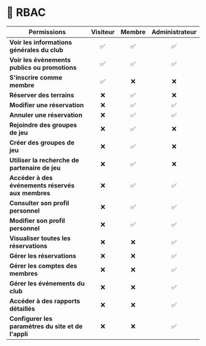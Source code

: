 # 🔐 RBAC

| Permissions                                          | Visiteur | Membre | Administrateur |
|------------------------------------------------------|:--------:|:------:|:--------------:|
| **Voir les informations générales du club**          |    ✅    |   ✅   |       ✅       |
| **Voir les événements publics ou promotions**        |    ✅    |   ✅   |       ✅       |
| **S'inscrire comme membre**                          |    ✅    |   ❌   |       ❌       |
| **Réserver des terrains**                            |    ❌    |   ✅   |       ❌       |
| **Modifier une réservation**                         |    ❌    |   ✅   |       ✅       |
| **Annuler une réservation**                          |    ❌    |   ✅   |       ✅       |
| **Rejoindre des groupes de jeu**                     |    ❌    |   ✅   |       ❌       |
| **Créer des groupes de jeu**                         |    ❌    |   ✅   |       ❌       |
| **Utiliser la recherche de partenaire de jeu**       |    ❌    |   ✅   |       ❌       |
| **Accéder à des événements réservés aux membres**    |    ❌    |   ✅   |       ✅       |
| **Consulter son profil personnel**                   |    ❌    |   ✅   |       ✅       |
| **Modifier son profil personnel**                    |    ❌    |   ✅   |       ✅       |
| **Visualiser toutes les réservations**               |    ❌    |   ❌   |       ✅       |
| **Gérer les réservations**                           |    ❌    |   ❌   |       ✅       |
| **Gérer les comptes des membres**                    |    ❌    |   ❌   |       ✅       |
| **Gérer les événements du club**                     |    ❌    |   ❌   |       ✅       |
| **Accéder à des rapports détaillés**                 |    ❌    |   ❌   |       ✅       |
| **Configurer les paramètres du site et de l'appli**  |    ❌    |   ❌   |       ✅       |
